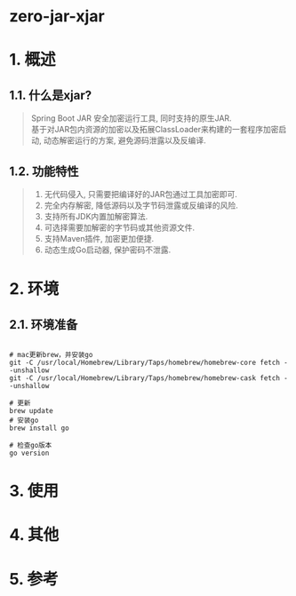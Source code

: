 # zero-jar-xjar
# 1. 概述
## 1.1. 什么是xjar?
> Spring Boot JAR 安全加密运行工具, 同时支持的原生JAR. 
> <br/>基于对JAR包内资源的加密以及拓展ClassLoader来构建的一套程序加密启动, 动态解密运行的方案, 避免源码泄露以及反编译.

## 1.2. 功能特性
> 1. 无代码侵入, 只需要把编译好的JAR包通过工具加密即可. 
> 2. 完全内存解密, 降低源码以及字节码泄露或反编译的风险. 
> 3. 支持所有JDK内置加解密算法. 
> 4. 可选择需要加解密的字节码或其他资源文件. 
> 5. 支持Maven插件, 加密更加便捷. 
> 6. 动态生成Go启动器, 保护密码不泄露.

# 2. 环境
## 2.1. 环境准备
```shell

# mac更新brew，并安装go
git -C /usr/local/Homebrew/Library/Taps/homebrew/homebrew-core fetch --unshallow
git -C /usr/local/Homebrew/Library/Taps/homebrew/homebrew-cask fetch --unshallow

# 更新
brew update
# 安装go
brew install go

# 检查go版本
go version
```

# 3. 使用

# 4. 其他

# 5. 参考

